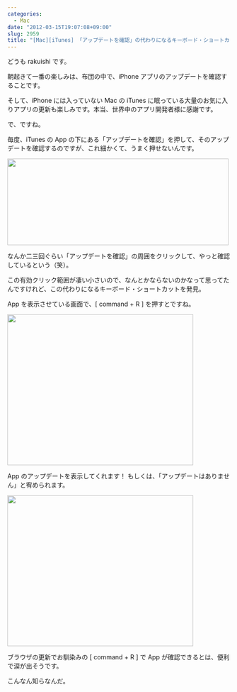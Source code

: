 ```yaml
---
categories:
  - Mac
date: "2012-03-15T19:07:08+09:00"
slug: 2959
title: "[Mac][iTunes] 「アップデートを確認」の代わりになるキーボード・ショートカット"
---
```


どうも rakuishi です。

朝起きて一番の楽しみは、布団の中で、iPhone アプリのアップデートを確認することです。

そして、iPhone には入っていない Mac の iTunes に眠っている大量のお気に入りアプリの更新も楽しみです。本当、世界中のアプリ開発者様に感謝です。

で、ですね。

毎度、iTunes の App の下にある「アップデートを確認」を押して、そのアップデートを確認するのですが、これ細かくて、うまく押せないんです。

<img alt="" src="/images/2012/03/2959_1.png" width="500" height="195">

なんか二三回ぐらい「アップデートを確認」の周囲をクリックして、やっと確認しているという（笑）。

この有効クリック範囲が凄い小さいので、なんとかならないのかなって思ってたんですけれど、この代わりになるキーボード・ショートカットを発見。

App を表示させている画面で、[ command + R ] を押すとですね。

<img alt="" src="/images/2012/03/2959_2.png" width="420" height="340">

App のアップデートを表示してくれます！ もしくは、「アップデートはありません」と宥められます。

<img alt="" src="/images/2012/03/2959_3.png" width="420" height="340">

ブラウザの更新でお馴染みの [ command + R ] で App が確認できるとは、便利で涙が出そうです。

こんなん知らなんだ。
